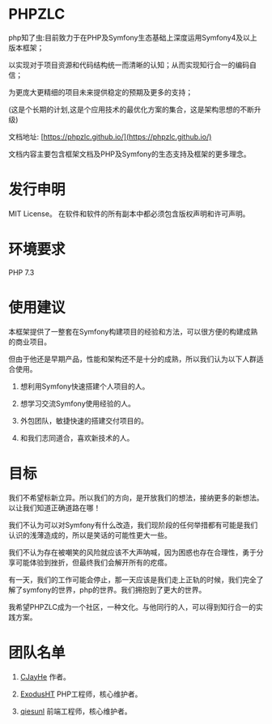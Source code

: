 # PHPZLC

php知了虫:目前致力于在PHP及Symfony生态基础上深度运用Symfony4及以上版本框架；

以实现对于项目资源和代码结构统一而清晰的认知；从而实现知行合一的编码自信；

为更庞大更精细的项目未来提供稳定的预期及更多的支持；

(这是个长期的计划,这是个应用技术的最优化方案的集合，这是架构思想的不断升级)

文档地址: [https://phpzlc.github.io/](https://phpzlc.github.io/)

文档内容主要包含框架文档及PHP及Symfony的生态支持及框架的更多理念。

# 发行申明

MIT License。 在软件和软件的所有副本中都必须包含版权声明和许可声明。

# 环境要求

PHP 7.3

# 使用建议

本框架提供了一整套在Symfony构建项目的经验和方法，可以很方便的构建成熟的商业项目。

但由于他还是早期产品，性能和架构还不是十分的成熟，所以我们认为以下人群适合使用。

1. 想利用Symfony快速搭建个人项目的人。

2. 想学习交流Symfony使用经验的人。

3. 外包团队，敏捷快速的搭建交付项目的。

4. 和我们志同道合，喜欢新技术的人。

# 目标

我们不希望标新立异。所以我们的方向，是开放我们的想法，接纳更多的新想法。以让我们知道正确道路在哪！

我们不认为可以对Symfony有什么改造，我们现阶段的任何举措都有可能是我们认识的浅薄造成的，所以是笑话的可能性更大一些。

我们不认为存在被嘲笑的风险就应该不大声呐喊，因为困惑也存在合理性，勇于分享可能体验到挫折，但最终我们会解开所有的疙瘩。

有一天，我们的工作可能会停止，那一天应该是我们走上正轨的时候，我们完全了解了symfony的世界，php的世界。我们拥抱到了更大的世界。

我希望PHPZLC成为一个社区，一种文化。与他同行的人，可以得到知行合一的实践方案。

# 团队名单

1. [CJayHe](https://github.com/CJayHe) 作者。

2. [ExodusHT](https://github.com/ExodusHT) PHP工程师，核心维护者。

3. [qiesunl](https://github.com/qiesunl) 前端工程师，核心维护者。